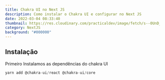 ```yaml
---
title: Chakra UI no Next JS
description: Como instalar o Chakra UI e configurar no Next JS
date: 2022-03-04 08:33:40
thumbnail: https://res.cloudinary.com/practicaldev/image/fetch/s--0UnD_9S7--/c_imagga_scale,f_auto,fl_progressive,h_900,q_auto,w_1600/https://dev-to-uploads.s3.amazonaws.com/uploads/articles/n95iol17gaecwx2rwm2y.jpeg
category: NextJS
background: "#000000"
---
```

## Instalação

Primeiro Instalamos as dependências do chakra UI

```jsx
yarn add @chakra-ui/react @chakra-ui/core
```